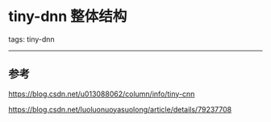 # tiny-dnn 整体结构

tags: tiny-dnn

---



## 参考

https://blog.csdn.net/u013088062/column/info/tiny-cnn

https://blog.csdn.net/luoluonuoyasuolong/article/details/79237708

